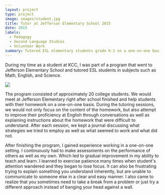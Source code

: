 ```yaml
---
layout: project
type: project
image: images/student.jpg
title: Tutor at Jefferson Elementary School 2015
date: 2015
labels:
  - Pedagogy
  - Second Language Studies
  - Volunteer Work
summary: Tutored ESL elementary students grade K-2 on a one-on-one basis, for one semester.
---
```

During my time as a student at KCC, I was part of a program that went to Jefferson Elementary School and tutored ESL students in subjects such as Math, English, and Science. 

<img class="ui image" src="{{ site.baseurl }}/images/study.jpg">

The program consisted of approximately 20 college students. We would meet at Jefferson Elementary right after school finished and help students with their homework on a one-on-one basis. During the tutoring sessions, we would not only focus on the content of the homework, but also attempt to improve their proficiency at English through conversations as well as explaining instructions about the homework that were difficult to understand. After each session, we kept a journal discussing what strategies we tried to employ as well as what seemed to work and what did not. 

After finishing the program, I gained experience working in a one-on-one setting. I continuously had to make assessments on the performance of others as well as my own. Which led to gradual improvement in my ability to teach and learn. I learned to exercise patience many times when student's attention wandered and they began to lose focus. It can also be frustrating trying to explain something you understand inherently, but are unable to communicate to someone else in a clear and easy manner. I also came to realize that you sometimes need to take a break from a problem or just try a different approach instead of banging your head against a wall. 

